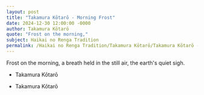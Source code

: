 ```yaml
---
layout: post
title: "Takamura Kōtarō - Morning Frost"
date: 2024-12-30 12:00:00 -0000
author: Takamura Kōtarō
quote: "Frost on the morning,"
subject: Haikai no Renga Tradition
permalink: /Haikai no Renga Tradition/Takamura Kōtarō/Takamura Kōtarō - Morning Frost
---
```


Frost on the morning,
a breath held in the still air,
the earth's quiet sigh.

- Takamura Kōtarō

- Takamura Kōtarō
